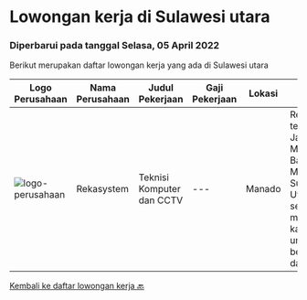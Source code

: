 
  # Lowongan kerja di Sulawesi utara

  ### Diperbarui pada tanggal Selasa, 05 April 2022

  Berikut merupakan daftar lowongan kerja yang ada di Sulawesi utara

  |Logo Perusahaan | Nama Perusahaan | Judul Pekerjaan | Gaji Pekerjaan | Lokasi | Deskripsi | Tanggal diunggah | Pranala |
  | -------------- | --------------- | --------------- | --------- | --------- | -------------- | ------- | ----------- |
  |![logo-perusahaan](https://i.ibb.co/sqvTCh9/112815900-stock-vector-no-image-available-icon-flat-vector.webp)|Rekasystem|Teknisi Komputer dan CCTV|---|Manado|Rekasystem, terletak di Jalan Daan Mogot No.10, Banjer, Tikala, Manado, Sulawesi Utara. Saat ini sedang membutuhkan kandidat untuk bergabung dan...|Kamis, 24 Maret 2022|https://www.jobstreet.co.id/id/job/teknisi-komputer-dan-cctv-3831833?token=0~afc573d5-9fbd-46c7-9338-131c92b9c3ca&sectionRank=1&jobId=jobstreet-id-job-3831833|


  [Kembali ke daftar lowongan kerja 🔙](../README.md#daftar-lowongan-kerja)
  